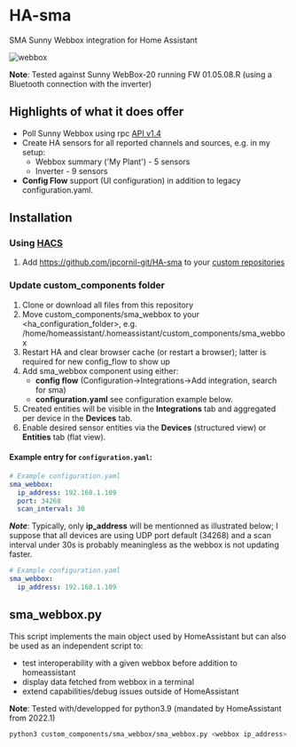 # HA-sma
SMA Sunny Webbox integration for Home Assistant

![webbox](https://user-images.githubusercontent.com/40644331/149579494-a5604e3b-8070-4c93-9a84-002c93e80e79.png)

**Note**: Tested against Sunny WebBox-20 running FW 01.05.08.R (using a Bluetooth connection with the inverter) 

## Highlights of what it does offer

- Poll Sunny Webbox using rpc [API v1.4](https://github.com/jpcornil-git/HA-sma/blob/main/Sunny-Webbox-remote-procedure-call-User-manual-v1.4.pdf)
- Create HA sensors for all reported channels and sources, e.g. in my setup:
   - Webbox summary ('My Plant') - 5 sensors
   - Inverter - 9 sensors
- **Config Flow** support (UI configuration) in addition to legacy configuration.yaml.

## Installation

### Using [HACS](https://hacs.xyz/)

1. Add https://github.com/jpcornil-git/HA-sma to your [custom repositories](https://hacs.xyz/docs/faq/custom_repositories/)

### Update custom_components folder

1. Clone or download all files from this repository 
2. Move custom_components/sma_webbox to your <ha_configuration_folder>, e.g. /home/homeassistant/.homeassistant/custom_components/sma_webbox
3. Restart HA and clear browser cache (or restart a browser); latter is required for new config_flow to show up
4. Add sma_webbox component using either:
   - **config flow** (Configuration->Integrations->Add integration, search for sma) 
   - **configuration.yaml** see configuration example below.
5. Created entities will be visible in the **Integrations** tab and aggregated per device in the **Devices** tab.
6. Enable desired sensor entities via the **Devices** (structured view) or **Entities** tab (flat view).

#### Example entry for `configuration.yaml`:

```yaml
# Example configuration.yaml
sma_webbox:
  ip_address: 192.168.1.109
  port: 34268
  scan_interval: 30
```
***Note***: Typically, only **ip_address** will be mentionned as illustrated below; I suppose that all devices are using UDP port default (34268) and a scan interval under 30s is probably meaningless as the webbox is not updating faster.
```yaml
# Example configuration.yaml
sma_webbox:
  ip_address: 192.168.1.109

```

## sma_webbox.py

This script implements the main object used by HomeAssistant but can also be used as an independent script to:
- test interoperability with a given webbox before addition to homeassistant
- display data fetched from webbox in a terminal
- extend capabilities/debug issues outside of HomeAssistant

**Note**: Tested with/developped for python3.9 (mandated by HomeAssistant from 2022.1)

```bash
python3 custom_components/sma_webbox/sma_webbox.py <webbox ip_address>
```
